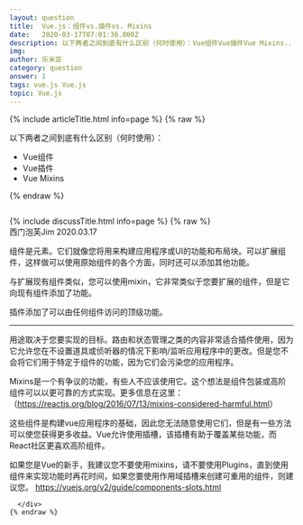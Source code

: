 ```yaml
---
layout: question
title:  Vue.js：组件vs.插件vs. Mixins
date:   2020-03-17T07:01:36.000Z
description: 以下两者之间到底有什么区别（何时使用）：Vue组件Vue插件Vue Mixins...
img: 
author: 乐米亚
category: question
answer: 1
tags: vue.js Vue.js
topic: Vue.js
---
```

<div class="article-root">
  <div class="article">
    {% include articleTitle.html info=page %}
    {% raw %}
    <div class="article-content"><p><font style="vertical-align: inherit;"><font style="vertical-align: inherit;">以下两者之间到底有什么区别（何时使用）：</font></font></p>

<ul>
<li><font style="vertical-align: inherit;"><font style="vertical-align: inherit;">Vue组件</font></font></li>
<li><font style="vertical-align: inherit;"><font style="vertical-align: inherit;">Vue插件</font></font></li>
<li><font style="vertical-align: inherit;"><font style="vertical-align: inherit;">Vue Mixins</font></font></li>
</ul></div>
    {% endraw %}
  </div>
  <p style="height: 0;width:0;overflow: hidden;"> 第1875篇《Vue.js：组件vs.插件vs. Mixins》来自Winter(https://github.com/aiyld/aiyld.github.io)的站点</p>
  <div class="discuss-wrapper">
    {% include discussTitle.html info=page %}
    {% raw %}
    <div class="discuss-item">
        <div class="discuss-parent">
          <div class="discuss-meta">
            <span class="discuss-user">西门泡芙Jim</span>
            <span class="discuss-time">2020.03.17</span>
          </div>
          <div class="discuss-comment"><p><font style="vertical-align: inherit;"><font style="vertical-align: inherit;">组件是元素。</font><font style="vertical-align: inherit;">它们就像您将用来构建应用程序或UI的功能和布局块。</font><font style="vertical-align: inherit;">可以扩展组件，这样做可以使用原始组件的各个方面，同时还可以添加其他功能。</font></font></p>

<p><font style="vertical-align: inherit;"><font style="vertical-align: inherit;">与扩展现有组件类似，您可以使用mixin，它非常类似于您要扩展的组件，但是它向现有组件添加了功能。</font></font></p>

<p><font style="vertical-align: inherit;"><font style="vertical-align: inherit;">插件添加了可以由任何组件访问的顶级功能。</font></font></p>

<hr>

<p><font style="vertical-align: inherit;"><font style="vertical-align: inherit;">用途取决于您要实现的目标。</font><font style="vertical-align: inherit;">路由和状态管理之类的内容非常适合插件使用，因为它允许您在不设置道具或侦听器的情况下影响/监听应用程序中的更改。</font><font style="vertical-align: inherit;">但是您不会将它们用于特定于组件的功能，因为它们会污染您的应用程序。</font></font></p>

<p><font style="vertical-align: inherit;"><font style="vertical-align: inherit;">Mixins是一个有争议的功能，有些人不应该使用它。</font><font style="vertical-align: inherit;">这个想法是组件包装或高阶组件可以以更可靠的方式实现。</font><font style="vertical-align: inherit;">更多信息在这里：（</font></font><a href="https://reactjs.org/blog/2016/07/13/mixins-considered-harmful.html" rel="noreferrer"><font style="vertical-align: inherit;"><font style="vertical-align: inherit;">https://reactjs.org/blog/2016/07/13/mixins-considered-harmful.html</font></font></a><font style="vertical-align: inherit;"><font style="vertical-align: inherit;">）</font></font></p>

<p><font style="vertical-align: inherit;"><font style="vertical-align: inherit;">这些组件是构建vue应用程序的基础，因此您无法随意使用它们，但是有一些方法可以使您获得更多收益。</font><font style="vertical-align: inherit;">Vue允许使用插槽，该插槽有助于覆盖某些功能，而React社区更喜欢高阶组件。</font></font></p>

<p><font style="vertical-align: inherit;"><font style="vertical-align: inherit;">如果您是Vue的新手，我建议您不要使用mixins，请不要使用Plugins，直到使用组件来实现功能时再花时间，如果您要使用作用域插槽来创建可重用的组件，则建议您。  </font></font><a href="https://vuejs.org/v2/guide/components-slots.html" rel="noreferrer"><font style="vertical-align: inherit;"><font style="vertical-align: inherit;">https://vuejs.org/v2/guide/components-slots.html</font></font></a></p></div>
        </div>
        
      </div>
    {% endraw %}
  </div>
<div>
